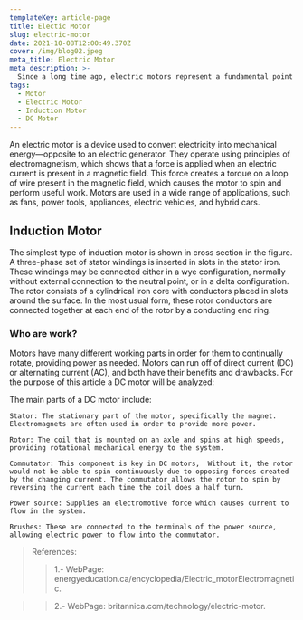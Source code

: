 ```yaml
---
templateKey: article-page
title: Electic Motor
slug: electric-motor
date: 2021-10-08T12:00:49.370Z
cover: /img/blog02.jpeg
meta_title: Electric Motor
meta_description: >-
  Since a long time ago, electric motors represent a fundamental point for the development of all industrial activities. From domestic electrical equipment to the presence in locomotion and mass transportation systems, they have been the support point for industrial development.
tags:
  - Motor
  - Electric Motor
  - Induction Motor
  - DC Motor
---
```


An electric motor is a device used to convert electricity into mechanical energy—opposite to an electric generator. They operate using principles of electromagnetism, which shows that a force is applied when an electric current is present in a magnetic field. This force creates a torque on a loop of wire present in the magnetic field, which causes the motor to spin and perform useful work. Motors are used in a wide range of applications, such as fans, power tools, appliances, electric vehicles, and hybrid cars. 

## Induction Motor

The simplest type of induction motor is shown in cross section in the figure. A three-phase set of stator windings is inserted in slots in the stator iron. These windings may be connected either in a wye configuration, normally without external connection to the neutral point, or in a delta configuration. The rotor consists of a cylindrical iron core with conductors placed in slots around the surface. In the most usual form, these rotor conductors are connected together at each end of the rotor by a conducting end ring.

### Who are work?

Motors have many different working parts in order for them to continually rotate, providing power as needed. Motors can run off of direct current (DC) or alternating current (AC), and both have their benefits and drawbacks. For the purpose of this article a DC motor will be analyzed:

The main parts of a DC motor include:

    Stator: The stationary part of the motor, specifically the magnet. Electromagnets are often used in order to provide more power.

    Rotor: The coil that is mounted on an axle and spins at high speeds, providing rotational mechanical energy to the system.

    Commutator: This component is key in DC motors,  Without it, the rotor would not be able to spin continuously due to opposing forces created by the changing current. The commutator allows the rotor to spin by reversing the current each time the coil does a half turn.

    Power source: Supplies an electromotive force which causes current to flow in the system.

    Brushes: These are connected to the terminals of the power source, allowing electric power to flow into the commutator.


> References:
>> 1.- WebPage: energyeducation.ca/encyclopedia/Electric_motorElectromagnetic.

>> 2.- WebPage: britannica.com/technology/electric-motor.
